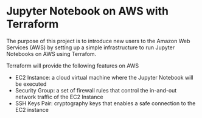 # Jupyter Notebook on AWS with Terraform

The purpose of this project is to introduce new users to the Amazon Web Services (AWS) by setting up a simple infrastructure to run Jupyter Notebooks on AWS using Terrafom.

Terraform will provide the following features on AWS

- EC2 Instance: a cloud virtual machine where the Jupyter Notebook will be executed
- Security Group: a set of firewall rules that control the in-and-out network traffic of the EC2 Instance
- SSH Keys Pair: cryptography keys that enables a safe connection to the EC2 instance